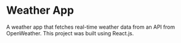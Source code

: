 # Weather App

A weather app that fetches real-time weather data from an API from OpenWeather.
This project was built using React.js.
